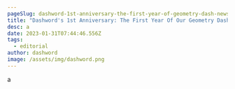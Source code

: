 ```yaml
---
pageSlug: dashword-1st-anniversary-the-first-year-of-geometry-dash-news
title: "Dashword's 1st Anniversary: The First Year Of Our Geometry Dash News"
desc: a
date: 2023-01-31T07:44:46.556Z
tags:
  - editorial
author: dashword
image: /assets/img/dashword.png
---
```

a